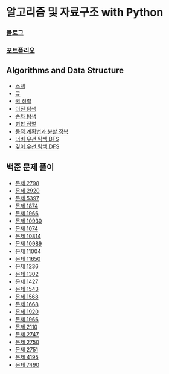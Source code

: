 # 알고리즘 및 자료구조 with Python

### [블로그](https://da-journal.com)
### [포트폴리오](https://noiseless-sofa-93c.notion.site/05810965d1fb4e88837bc717d934e8b8)

## Algorithms and Data Structure
- [스택](https://github.com/DAWUNHAN/algorithms-and-dataStructure/blob/master/%EC%8A%A4%ED%83%9D%20(Stack).ipynb)
- [큐](https://github.com/DAWUNHAN/algorithms-and-dataStructure/blob/master/%ED%81%90%20(Queue).ipynb)
- [퀵 정렬](https://github.com/DAWUNHAN/algorithms-and-dataStructure/blob/master/%ED%80%B5%20%EC%A0%95%EB%A0%AC%20(Quick%20Sort).ipynb)
- [이진 탐색](https://github.com/DAWUNHAN/Algorithms-and-DataStructure/blob/master/%EC%9D%B4%EC%A7%84%20%ED%83%90%EC%83%89%20(Binary%20Search).ipynb)
- [순차 탐색](https://github.com/DAWUNHAN/Algorithms-and-DataStructure/blob/master/%EC%88%9C%EC%B0%A8%20%ED%83%90%EC%83%89%20(Sequential%20Search).ipynb)
- [병합 정렬](https://github.com/DAWUNHAN/Algorithms-and-DataStructure/blob/master/%EB%B3%91%ED%95%A9%20%EC%A0%95%EB%A0%AC%20(Merge%20Sort).ipynb)
- [동적 계획법과 분할 정복](https://github.com/DAWUNHAN/Algorithms-and-DataStructure/blob/master/%EB%8F%99%EC%A0%81%20%EA%B3%84%ED%9A%8D%EB%B2%95%20(Dynamic%20Programming)%EA%B3%BC%20%EB%B6%84%ED%95%A0%20%EC%A0%95%EB%B3%B5%20(Divide%20and%20Conquer).ipynb)
- [너비 우선 탐색 BFS](https://github.com/DAWUNHAN/Algorithms-and-DataStructure/blob/master/%EB%84%88%EB%B9%84%20%EC%9A%B0%EC%84%A0%20%ED%83%90%EC%83%89%20(Breadth-First%20Search).ipynb)
- [깊이 우선 탐색 DFS](https://github.com/DAWUNHAN/Algorithms-and-DataStructure/blob/master/%EA%B9%8A%EC%9D%B4%20%EC%9A%B0%EC%84%A0%20%ED%83%90%EC%83%89%20(Depth-First%20Search).ipynb)

## 백준 문제 풀이
- [문제 2798](https://github.com/DAWUNHAN/Algorithms-and-DataStructure/blob/master/백준%20문제풀이/%5B%EB%B0%B1%EC%A4%80%5D%202798.ipynb)
- [문제 2920](https://github.com/DAWUNHAN/Algorithms-and-DataStructure/blob/master/백준%20문제풀이/%5B%EB%B0%B1%EC%A4%80%5D%202920.ipynb)
- [문제 5397](https://github.com/DAWUNHAN/Algorithms-and-DataStructure/blob/master/백준%20문제풀이/%5B%EB%B0%B1%EC%A4%80%5D%205397%20%ED%82%A4%EB%A1%9C%EA%B1%B0.ipynb)
- [문제 1874](https://github.com/DAWUNHAN/Algorithms-and-DataStructure/blob/master/백준%20문제풀이/%5B%EB%B0%B1%EC%A4%80%5D%201874%20%EC%8A%A4%ED%83%9D%20%EC%88%98%EC%97%B4.ipynb)
- [문제 1966](https://github.com/DAWUNHAN/Algorithms-and-DataStructure/blob/master/백준%20문제풀이/%5B%EB%B0%B1%EC%A4%80%5D%201966%20%ED%81%90.ipynb)
- [문제 10930](https://github.com/DAWUNHAN/Algorithms-and-DataStructure/blob/master/백준%20문제풀이/%5B%EB%B0%B1%EC%A4%80%5D%2010930%20SHA-256.ipynb)
- [문제 1074](https://github.com/DAWUNHAN/Algorithms-and-DataStructure/blob/master/%EB%B0%B1%EC%A4%80%20%EB%AC%B8%EC%A0%9C%ED%92%80%EC%9D%B4/%5B%EB%B0%B1%EC%A4%80%5D%201074%20z%20(%EC%9E%AC%EA%B7%80%ED%95%A8%EC%88%98).ipynb)
- [문제 10814](https://github.com/DAWUNHAN/Algorithms-and-DataStructure/blob/master/%EB%B0%B1%EC%A4%80%20%EB%AC%B8%EC%A0%9C%ED%92%80%EC%9D%B4/%5B%EB%B0%B1%EC%A4%80%5D%2010814%20%EB%82%98%EC%9D%B4%20%EC%88%9C%EC%9C%BC%EB%A1%9C%20%EC%A0%95%EB%A0%AC.ipynb)
- [문제 10989](https://github.com/DAWUNHAN/Algorithms-and-DataStructure/blob/master/%EB%B0%B1%EC%A4%80%20%EB%AC%B8%EC%A0%9C%ED%92%80%EC%9D%B4/%5B%EB%B0%B1%EC%A4%80%5D%2010989.ipynb)
- [문제 11004](https://github.com/DAWUNHAN/Algorithms-and-DataStructure/blob/master/%EB%B0%B1%EC%A4%80%20%EB%AC%B8%EC%A0%9C%ED%92%80%EC%9D%B4/%5B%EB%B0%B1%EC%A4%80%5D%2011004%20k%EB%B2%88%EC%A7%B8%20%EC%88%98.ipynb)
- [문제 11650](https://github.com/DAWUNHAN/Algorithms-and-DataStructure/blob/master/%EB%B0%B1%EC%A4%80%20%EB%AC%B8%EC%A0%9C%ED%92%80%EC%9D%B4/%5B%EB%B0%B1%EC%A4%80%5D%2011650%20%EC%A2%8C%ED%91%9C%20%EC%A0%95%EB%A0%AC%ED%95%98%EA%B8%B0.ipynb)
- [문제 1236](https://github.com/DAWUNHAN/Algorithms-and-DataStructure/blob/master/%EB%B0%B1%EC%A4%80%20%EB%AC%B8%EC%A0%9C%ED%92%80%EC%9D%B4/%5B%EB%B0%B1%EC%A4%80%5D%201236%20%EC%84%B1%20%EC%A7%80%ED%82%A4%EA%B8%B0.ipynb)
- [문제 1302](https://github.com/DAWUNHAN/Algorithms-and-DataStructure/blob/master/%EB%B0%B1%EC%A4%80%20%EB%AC%B8%EC%A0%9C%ED%92%80%EC%9D%B4/%5B%EB%B0%B1%EC%A4%80%5D%201302%20%EB%B2%A0%EC%8A%A4%ED%8A%B8%EC%85%80%EB%9F%AC.ipynb)
- [문제 1427](https://github.com/DAWUNHAN/Algorithms-and-DataStructure/blob/master/%EB%B0%B1%EC%A4%80%20%EB%AC%B8%EC%A0%9C%ED%92%80%EC%9D%B4/%5B%EB%B0%B1%EC%A4%80%5D%201427.ipynb)
- [문제 1543](https://github.com/DAWUNHAN/Algorithms-and-DataStructure/blob/master/%EB%B0%B1%EC%A4%80%20%EB%AC%B8%EC%A0%9C%ED%92%80%EC%9D%B4/%5B%EB%B0%B1%EC%A4%80%5D%201543%20%EB%AC%B8%EC%84%9C%20%EA%B2%80%EC%83%89.ipynb)
- [문제 1568](https://github.com/DAWUNHAN/Algorithms-and-DataStructure/blob/master/%EB%B0%B1%EC%A4%80%20%EB%AC%B8%EC%A0%9C%ED%92%80%EC%9D%B4/%5B%EB%B0%B1%EC%A4%80%5D%201568%20%EC%83%88.ipynb)
- [문제 1668](https://github.com/DAWUNHAN/Algorithms-and-DataStructure/blob/master/%EB%B0%B1%EC%A4%80%20%EB%AC%B8%EC%A0%9C%ED%92%80%EC%9D%B4/%5B%EB%B0%B1%EC%A4%80%5D%201668%20%ED%8A%B8%EB%A1%9C%ED%94%BC%20%EC%A7%84%EC%97%B4.ipynb)
- [문제 1920](https://github.com/DAWUNHAN/Algorithms-and-DataStructure/blob/master/%EB%B0%B1%EC%A4%80%20%EB%AC%B8%EC%A0%9C%ED%92%80%EC%9D%B4/%5B%EB%B0%B1%EC%A4%80%5D%201920.ipynb)
- [문제 1966](https://github.com/DAWUNHAN/Algorithms-and-DataStructure/blob/master/%EB%B0%B1%EC%A4%80%20%EB%AC%B8%EC%A0%9C%ED%92%80%EC%9D%B4/%5B%EB%B0%B1%EC%A4%80%5D%201966%20%ED%81%90.ipynb)
- [문제 2110](https://github.com/DAWUNHAN/Algorithms-and-DataStructure/blob/master/%EB%B0%B1%EC%A4%80%20%EB%AC%B8%EC%A0%9C%ED%92%80%EC%9D%B4/%5B%EB%B0%B1%EC%A4%80%5D%202110%20%EA%B3%B5%EC%9C%A0%EA%B8%B0%20%EC%84%A4%EC%B9%98.ipynb)
- [문제 2747](https://github.com/DAWUNHAN/Algorithms-and-DataStructure/blob/master/%EB%B0%B1%EC%A4%80%20%EB%AC%B8%EC%A0%9C%ED%92%80%EC%9D%B4/%5B%EB%B0%B1%EC%A4%80%5D%202747%20%ED%94%BC%EB%B3%B4%EB%82%98%EC%B9%98%20%EC%88%98%EC%97%B4.ipynb)
- [문제 2750](https://github.com/DAWUNHAN/Algorithms-and-DataStructure/blob/master/%EB%B0%B1%EC%A4%80%20%EB%AC%B8%EC%A0%9C%ED%92%80%EC%9D%B4/%5B%EB%B0%B1%EC%A4%80%5D%202750%20%EC%88%98%20%EC%A0%95%EB%A0%AC.ipynb)
- [문제 2751](https://github.com/DAWUNHAN/Algorithms-and-DataStructure/blob/master/%EB%B0%B1%EC%A4%80%20%EB%AC%B8%EC%A0%9C%ED%92%80%EC%9D%B4/%5B%EB%B0%B1%EC%A4%80%5D%202751%20%EC%88%98%20%EC%A0%95%EB%A0%AC%ED%95%98%EA%B8%B0%202.ipynb)
- [문제 4195](https://github.com/DAWUNHAN/Algorithms-and-DataStructure/blob/master/%EB%B0%B1%EC%A4%80%20%EB%AC%B8%EC%A0%9C%ED%92%80%EC%9D%B4/%5B%EB%B0%B1%EC%A4%80%5D%204195.ipynb)
- [문제 7490](https://github.com/DAWUNHAN/Algorithms-and-DataStructure/blob/master/%EB%B0%B1%EC%A4%80%20%EB%AC%B8%EC%A0%9C%ED%92%80%EC%9D%B4/%5B%EB%B0%B1%EC%A4%80%5D%207490%200%EB%A7%8C%EB%93%A4%EA%B8%B0.ipynb)
